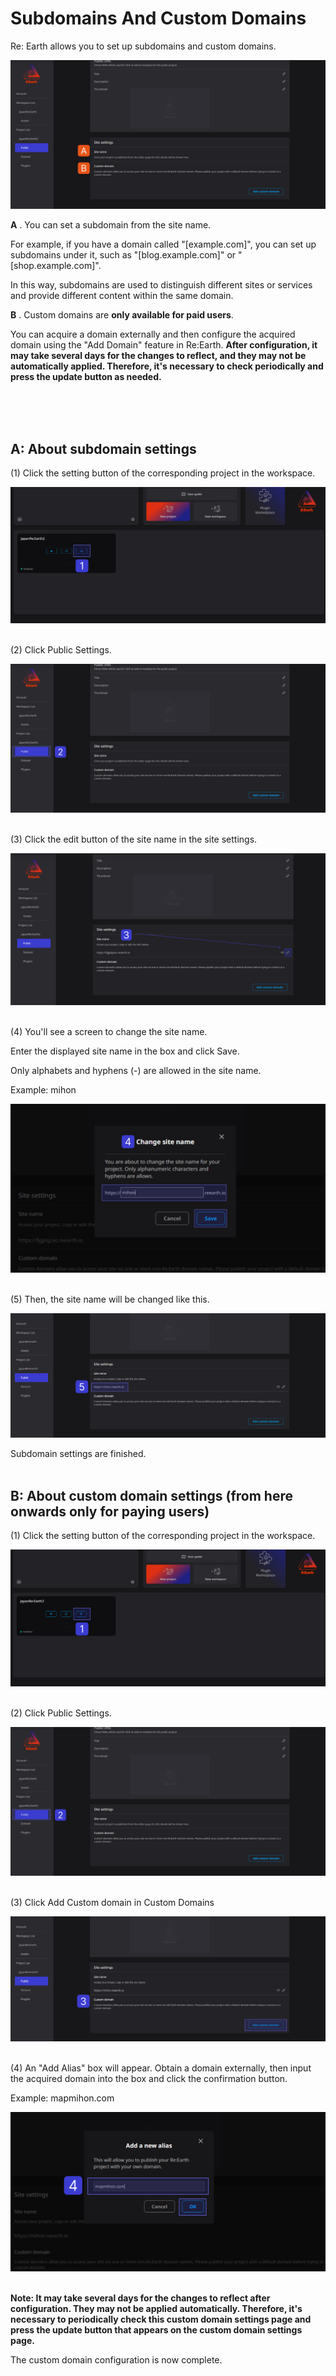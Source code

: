 # Subdomains And Custom Domains

Re: Earth allows you to set up subdomains and custom domains.

![2023-03-27_12h16_25 1.png](Subdomains%20And%20Custom%20Domains%20ac4fa9226d3d4d119c84bc7495c63dbd/2023-03-27_12h16_25_1.png)

**A** . You can set a subdomain from the site name.

For example, if you have a domain called "[example.com]", you can set up subdomains under it, such as "[blog.example.com]" or "[shop.example.com]".

In this way, subdomains are used to distinguish different sites or services and provide different content within the same domain.

**B** . Custom domains are **only available for paid users**. 

You can acquire a domain externally and then configure the acquired domain using the "Add Domain" feature in Re:Earth. **After configuration, it may take several days for the changes to reflect, and they may not be automatically applied. Therefore, it's necessary to check periodically and press the update button as needed.**

<br>
<br>
<br>

## A: About subdomain settings

(1) Click the setting button of the corresponding project in the workspace.

![2023-03-27_12h44_56 1.png](Subdomains%20And%20Custom%20Domains%20ac4fa9226d3d4d119c84bc7495c63dbd/2023-03-27_12h44_56_1.png)
<br>
<br>

(2) Click Public Settings.

![2023-03-27_12h16_25 1 (1).png](Subdomains%20And%20Custom%20Domains%20ac4fa9226d3d4d119c84bc7495c63dbd/2023-03-27_12h16_25_1_(1).png)
<br>
<br>

(3) Click the edit button of the site name in the site settings.

![2023-03-27_12h39_14 1 (1).png](Subdomains%20And%20Custom%20Domains%20ac4fa9226d3d4d119c84bc7495c63dbd/2023-03-27_12h39_14_1_(1).png)
<br>
<br>

(4) You'll see a screen to change the site name.

Enter the displayed site name in the box and click Save.

Only alphabets and hyphens (-) are allowed in the site name.

Example: mihon

![2023-03-27_12h53_00 1.png](Subdomains%20And%20Custom%20Domains%20ac4fa9226d3d4d119c84bc7495c63dbd/2023-03-27_12h53_00_1.png)
<br>
<br>

(5) Then, the site name will be changed like this.

![2023-03-27_12h57_17 1.png](Subdomains%20And%20Custom%20Domains%20ac4fa9226d3d4d119c84bc7495c63dbd/2023-03-27_12h57_17_1.png)

Subdomain settings are finished.
<br>
<br>

## B: About custom domain settings (from here onwards only for paying users)

(1) Click the setting button of the corresponding project in the workspace.

![2023-03-27_12h44_56 1 (1).png](Subdomains%20And%20Custom%20Domains%20ac4fa9226d3d4d119c84bc7495c63dbd/2023-03-27_12h44_56_1_(1).png)
<br>
<br>

(2) Click Public Settings.

![2023-03-27_12h16_25 1 (1).png](Subdomains%20And%20Custom%20Domains%20ac4fa9226d3d4d119c84bc7495c63dbd/2023-03-27_12h16_25_1_(1)%201.png)
<br>
<br>

(3) Click Add Custom domain in Custom Domains

![2023-03-27_12h57_17 1 (1).png](Subdomains%20And%20Custom%20Domains%20ac4fa9226d3d4d119c84bc7495c63dbd/2023-03-27_12h57_17_1_(1).png)
<br>
<br>

(4) An "Add Alias" box will appear. Obtain a domain externally, then input the acquired domain into the box and click the confirmation button.

Example: mapmihon.com

![2023-03-27_13h09_07 1.png](Subdomains%20And%20Custom%20Domains%20ac4fa9226d3d4d119c84bc7495c63dbd/2023-03-27_13h09_07_1.png)
<br>
<br>

**Note: It may take several days for the changes to reflect after configuration. They may not be applied automatically. Therefore, it's necessary to periodically check this custom domain settings page and press the update button that appears on the custom domain settings page.**

The custom domain configuration is now complete.
